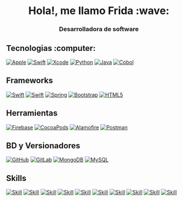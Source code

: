 <h1 align="center"> Hola!, me llamo Frida :wave:  </h1>
<h3 align="center"> Desarrolladora de software <h3>

<h2> Tecnologias :computer: </h2>

[![Apple](https://img.shields.io/badge/iOS-FA7343?style=for-the-badge&logo=apple&logoColor=white&labelColor=101010)]()
[![Swift](https://img.shields.io/badge/Swift-FA7343?style=for-the-badge&logo=swift&logoColor=white&labelColor=101010)]()
[![Xcode](https://img.shields.io/badge/Xcode-FA7343?style=for-the-badge&logo=xcode&logoColor=white&labelColor=101010)]()
[![Python](https://img.shields.io/badge/Python-FA7343?style=for-the-badge&logo=python&logoColor=white&labelColor=101010)]()
[![Java](https://img.shields.io/badge/Java-FA7343?style=for-the-badge&logo=java&logoColor=white&labelColor=101010)]()
[![Cobol](https://img.shields.io/badge/Cobol-FA7343?style=for-the-badge&logo=cobol&logoColor=white&labelColor=101010)]()
</br>
<h2> Frameworks </h2>

[![Swift](https://img.shields.io/badge/UiKit-yellow?style=for-the-badge&logo=swift&logoColor=white&labelColor=101010)]()
[![Swift](https://img.shields.io/badge/SwiftUI-yellow?style=for-the-badge&logo=swift&logoColor=white&labelColor=101010)]()
[![Spring](https://img.shields.io/badge/SpringBoot-yellow?style=for-the-badge&logo=SpringBoot&logoColor=white&labelColor=101010)]()
[![Bootstrap](https://img.shields.io/badge/Bootstrap-yellow?style=for-the-badge&logo=Bootstrap&logoColor=white&labelColor=101010)]()
[![HTML5](https://img.shields.io/badge/CSS-yellow?style=for-the-badge&logo=HTML5&logoColor=white&labelColor=101010)]()
</br>
<h2> Herramientas </h2>

[![Firebase](https://img.shields.io/badge/Firebase-83B81A?style=for-the-badge&logo=firebase&logoColor=white&labelColor=101010)]()
[![CocoaPods](https://img.shields.io/badge/CocoaPods-83B81A?style=for-the-badge&logo=CocoaPods&logoColor=white&labelColor=101010)]()
[![Alamofire](https://img.shields.io/badge/Alamofire-83B81A?style=for-the-badge&logo=Alamofire&logoColor=white&labelColor=101010)]()
[![Postman](https://img.shields.io/badge/Postman-83B81A?style=for-the-badge&logo=Postman&logoColor=white&labelColor=101010)]()
</br>
<h2> BD y Versionadores </h2>

[![GitHub](https://img.shields.io/badge/GitHub-179287?style=for-the-badge&logo=GitHub&logoColor=white&labelColor=101010)]()
[![GitLab](https://img.shields.io/badge/GitLab-179287?style=for-the-badge&logo=GitLab&logoColor=white&labelColor=101010)]()
[![MongoDB](https://img.shields.io/badge/MongoDB-179287?style=for-the-badge&logo=mongodb&logoColor=white&labelColor=101010)]()
[![MySQL](https://img.shields.io/badge/MySQL-179287?style=for-the-badge&logo=mysql&logoColor=white&labelColor=101010)]()
</br>
<h2> Skills </h2>

[![Skill](https://img.shields.io/badge/Autodidacta-73398D?style=for-the-badge)]()
[![Skill](https://img.shields.io/badge/Responsabilidad-73398D?style=for-the-badge)]()
[![Skill](https://img.shields.io/badge/TrabajoColaborativo-73398D?style=for-the-badge)]()
[![Skill](https://img.shields.io/badge/Adaptación-73398D?style=for-the-badge)]()
[![Skill](https://img.shields.io/badge/Iniciativa-73398D?style=for-the-badge)]()
[![Skill](https://img.shields.io/badge/Disciplina-73398D?style=for-the-badge)]()
[![Skill](https://img.shields.io/badge/Dedicación-73398D?style=for-the-badge)]()
[![Skill](https://img.shields.io/badge/Curiosidad-73398D?style=for-the-badge)]()
[![Skill](https://img.shields.io/badge/Análisis-73398D?style=for-the-badge)]()
[![Skill](https://img.shields.io/badge/Persistencia-73398D?style=for-the-badge)]()

